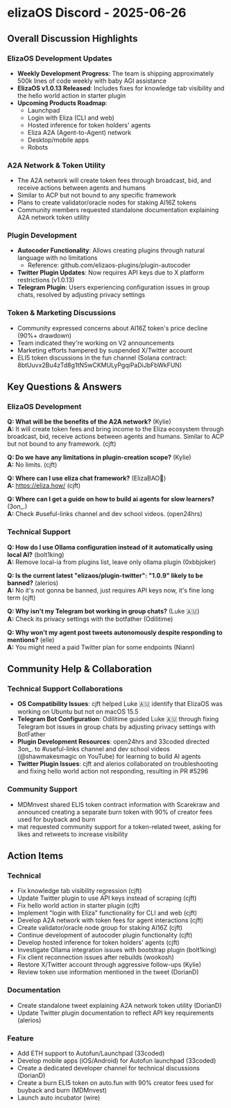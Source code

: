 # elizaOS Discord - 2025-06-26

## Overall Discussion Highlights

### ElizaOS Development Updates
- **Weekly Development Progress**: The team is shipping approximately 500k lines of code weekly with baby AGI assistance
- **ElizaOS v1.0.13 Released**: Includes fixes for knowledge tab visibility and the hello world action in starter plugin
- **Upcoming Products Roadmap**:
  - Launchpad
  - Login with Eliza (CLI and web)
  - Hosted inference for token holders' agents
  - Eliza A2A (Agent-to-Agent) network
  - Desktop/mobile apps
  - Robots

### A2A Network & Token Utility
- The A2A network will create token fees through broadcast, bid, and receive actions between agents and humans
- Similar to ACP but not bound to any specific framework
- Plans to create validator/oracle nodes for staking AI16Z tokens
- Community members requested standalone documentation explaining A2A network token utility

### Plugin Development
- **Autocoder Functionality**: Allows creating plugins through natural language with no limitations
  - Reference: github.com/elizaos-plugins/plugin-autocoder
- **Twitter Plugin Updates**: Now requires API keys due to X platform restrictions (v1.0.13)
- **Telegram Plugin**: Users experiencing configuration issues in group chats, resolved by adjusting privacy settings

### Token & Marketing Discussions
- Community expressed concerns about AI16Z token's price decline (90%+ drawdown)
- Team indicated they're working on V2 announcements
- Marketing efforts hampered by suspended X/Twitter account
- ELI5 token discussions in the fun channel (Solana contract: 8btUuvx2Bu4zTd8g1tN5wCKMULyPgqiPaDiJbFbWkFUN)

## Key Questions & Answers

### ElizaOS Development
**Q: What will be the benefits of the A2A network?** (Kylie)  
**A:** It will create token fees and bring income to the Eliza ecosystem through broadcast, bid, receive actions between agents and humans. Similar to ACP but not bound to any framework. (cjft)

**Q: Do we have any limitations in plugin-creation scope?** (Kylie)  
**A:** No limits. (cjft)

**Q: Where can I use eliza chat framework?** (ElizaBAO🌟)  
**A:** https://eliza.how/ (cjft)

**Q: Where can I get a guide on how to build ai agents for slow learners?** (3on_.)  
**A:** Check #useful-links channel and dev school videos. (open24hrs)

### Technical Support
**Q: How do I use Ollama configuration instead of it automatically using local AI?** (bolt1king)  
**A:** Remove local-ia from plugins list, leave only ollama plugin (0xbbjoker)

**Q: Is the current latest "elizaos/plugin-twitter": "1.0.9" likely to be banned?** (alerios)  
**A:** No it's not gonna be banned, just requires API keys now, it's fine long term (cjft)

**Q: Why isn't my Telegram bot working in group chats?** (Luke 🇦🇺)  
**A:** Check its privacy settings with the botfather (Odilitime)

**Q: Why won't my agent post tweets autonomously despite responding to mentions?** (elle)  
**A:** You might need a paid Twitter plan for some endpoints (Niann)

## Community Help & Collaboration

### Technical Support Collaborations
- **OS Compatibility Issues**: cjft helped Luke 🇦🇺 identify that ElizaOS was working on Ubuntu but not on macOS 15.5
- **Telegram Bot Configuration**: Odilitime guided Luke 🇦🇺 through fixing Telegram bot issues in group chats by adjusting privacy settings with BotFather
- **Plugin Development Resources**: open24hrs and 33coded directed 3on_. to #useful-links channel and dev school videos (@shawmakesmagic on YouTube) for learning to build AI agents
- **Twitter Plugin Issues**: cjft and alerios collaborated on troubleshooting and fixing hello world action not responding, resulting in PR #5296

### Community Support
- MDMnvest shared ELI5 token contract information with Scarekraw and announced creating a separate burn token with 90% of creator fees used for buyback and burn
- mat requested community support for a token-related tweet, asking for likes and retweets to increase visibility

## Action Items

### Technical
- Fix knowledge tab visibility regression (cjft)
- Update Twitter plugin to use API keys instead of scraping (cjft)
- Fix hello world action in starter plugin (cjft)
- Implement "login with Eliza" functionality for CLI and web (cjft)
- Develop A2A network with token fees for agent interactions (cjft)
- Create validator/oracle node group for staking AI16Z (cjft)
- Continue development of autocoder plugin functionality (cjft)
- Develop hosted inference for token holders' agents (cjft)
- Investigate Ollama integration issues with bootstrap plugin (bolt1king)
- Fix client reconnection issues after rebuilds (wookosh)
- Restore X/Twitter account through aggressive follow-ups (Kylie)
- Review token use information mentioned in the tweet (DorianD)

### Documentation
- Create standalone tweet explaining A2A network token utility (DorianD)
- Update Twitter plugin documentation to reflect API key requirements (alerios)

### Feature
- Add ETH support to Autofun/Launchpad (33coded)
- Develop mobile apps (iOS/Android) for Autofun launchpad (33coded)
- Create a dedicated developer channel for technical discussions (DorianD)
- Create a burn ELI5 token on auto.fun with 90% creator fees used for buyback and burn (MDMnvest)
- Launch auto incubator (wire)